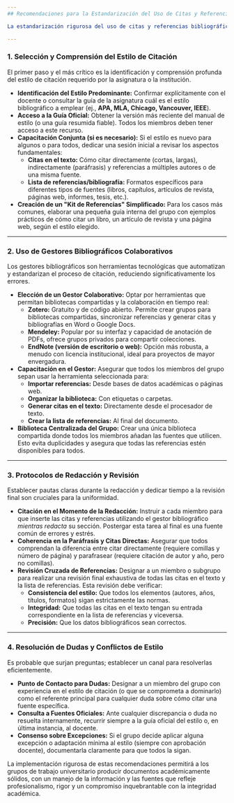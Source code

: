 ```yaml
---
## Recomendaciones para la Estandarización del Uso de Citas y Referencias en Grupos de Trabajo Universitario

La estandarización rigurosa del uso de citas y referencias bibliográficas es un pilar ineludible en la producción académica. No solo garantiza la **integridad intelectual** y el **reconocimiento adecuado de las fuentes**, sino que también confiere al trabajo una **coherencia formal** y una **credibilidad académica** incuestionables. En contextos de trabajo grupal, la falta de uniformidad en este aspecto puede resultar en errores, plagio inadvertido y una ardua labor de edición final. A continuación, se detallan recomendaciones sistemáticas para lograr esta estandarización:

---
```

### 1. Selección y Comprensión del Estilo de Citación

El primer paso y el más crítico es la identificación y comprensión profunda del estilo de citación requerido por la asignatura o la institución.

* **Identificación del Estilo Predominante:** Confirmar explícitamente con el docente o consultar la guía de la asignatura cuál es el estilo bibliográfico a emplear (ej., **APA, MLA, Chicago, Vancouver, IEEE**).
* **Acceso a la Guía Oficial:** Obtener la versión más reciente del manual de estilo (o una guía resumida fiable). Todos los miembros deben tener acceso a este recurso.
* **Capacitación Conjunta (si es necesario):** Si el estilo es nuevo para algunos o para todos, dedicar una sesión inicial a revisar los aspectos fundamentales:
    * **Citas en el texto:** Cómo citar directamente (cortas, largas), indirectamente (paráfrasis) y referencias a múltiples autores o de una misma fuente.
    * **Lista de referencias/bibliografía:** Formatos específicos para diferentes tipos de fuentes (libros, capítulos, artículos de revista, páginas web, informes, tesis, etc.).
* **Creación de un "Kit de Referencias" Simplificado:** Para los casos más comunes, elaborar una pequeña guía interna del grupo con ejemplos prácticos de cómo citar un libro, un artículo de revista y una página web, según el estilo elegido.

---
### 2. Uso de Gestores Bibliográficos Colaborativos

Los gestores bibliográficos son herramientas tecnológicas que automatizan y estandarizan el proceso de citación, reduciendo significativamente los errores.

* **Elección de un Gestor Colaborativo:** Optar por herramientas que permitan bibliotecas compartidas y la colaboración en tiempo real:
    * **Zotero:** Gratuito y de código abierto. Permite crear grupos para bibliotecas compartidas, sincronizar referencias y generar citas y bibliografías en Word o Google Docs.
    * **Mendeley:** Popular por su interfaz y capacidad de anotación de PDFs, ofrece grupos privados para compartir colecciones.
    * **EndNote (versión de escritorio o web):** Opción más robusta, a menudo con licencia institucional, ideal para proyectos de mayor envergadura.
* **Capacitación en el Gestor:** Asegurar que todos los miembros del grupo sepan usar la herramienta seleccionada para:
    * **Importar referencias:** Desde bases de datos académicas o páginas web.
    * **Organizar la biblioteca:** Con etiquetas o carpetas.
    * **Generar citas en el texto:** Directamente desde el procesador de texto.
    * **Crear la lista de referencias:** Al final del documento.
* **Biblioteca Centralizada del Grupo:** Crear una única biblioteca compartida donde todos los miembros añadan las fuentes que utilicen. Esto evita duplicidades y asegura que todas las referencias estén disponibles para todos.

---
### 3. Protocolos de Redacción y Revisión

Establecer pautas claras durante la redacción y dedicar tiempo a la revisión final son cruciales para la uniformidad.

* **Citación en el Momento de la Redacción:** Instruir a cada miembro para que inserte las citas y referencias utilizando el gestor bibliográfico *mientras redacta* su sección. Postergar esta tarea al final es una fuente común de errores y estrés.
* **Coherencia en la Paráfrasis y Citas Directas:** Asegurar que todos comprendan la diferencia entre citar directamente (requiere comillas y número de página) y parafrasear (requiere citación de autor y año, pero no comillas).
* **Revisión Cruzada de Referencias:** Designar a un miembro o subgrupo para realizar una revisión final exhaustiva de todas las citas en el texto y la lista de referencias. Esta revisión debe verificar:
    * **Consistencia del estilo:** Que todos los elementos (autores, años, títulos, formatos) sigan estrictamente las normas.
    * **Integridad:** Que todas las citas en el texto tengan su entrada correspondiente en la lista de referencias y viceversa.
    * **Precisión:** Que los datos bibliográficos sean correctos.

---
### 4. Resolución de Dudas y Conflictos de Estilo

Es probable que surjan preguntas; establecer un canal para resolverlas eficientemente.

* **Punto de Contacto para Dudas:** Designar a un miembro del grupo con experiencia en el estilo de citación (o que se comprometa a dominarlo) como el referente principal para cualquier duda sobre cómo citar una fuente específica.
* **Consulta a Fuentes Oficiales:** Ante cualquier discrepancia o duda no resuelta internamente, recurrir siempre a la guía oficial del estilo o, en última instancia, al docente.
* **Consenso sobre Excepciones:** Si el grupo decide aplicar alguna excepción o adaptación mínima al estilo (siempre con aprobación docente), documentarla claramente para que todos la sigan.

La implementación rigurosa de estas recomendaciones permitirá a los grupos de trabajo universitario producir documentos académicamente sólidos, con un manejo de la información y las fuentes que refleje profesionalismo, rigor y un compromiso inquebrantable con la integridad académica.
